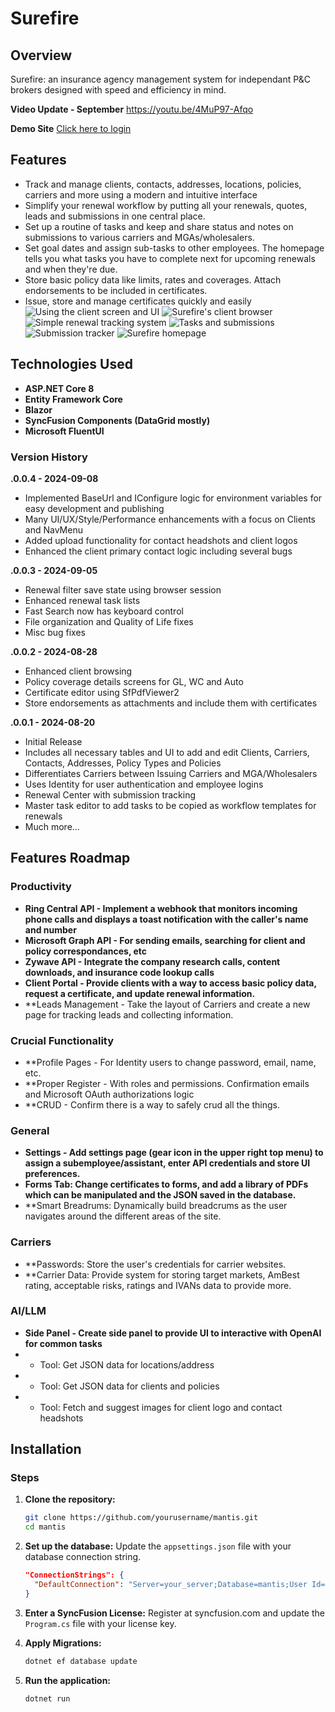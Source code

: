# Surefire

## Overview
Surefire: an insurance agency management system for independant P&C brokers designed with speed and efficiency in mind.

**Video Update - September**
https://youtu.be/4MuP97-Afqo

**Demo Site**
[Click here to login](https://flashvenomdesign-001-site6.atempurl.com/)

## Features
- Track and manage clients, contacts, addresses, locations, policies, carriers and more using a modern and intuitive interface
- Simplify your renewal workflow by putting all your renewals, quotes, leads and submissions in one central place.
- Set up a routine of tasks and keep and share status and notes on submissions to various carriers and MGAs/wholesalers.
- Set goal dates and assign sub-tasks to other employees. The homepage tells you what tasks you have to complete next for upcoming renewals and when they're due.
- Store basic policy data like limits, rates and coverages. Attach endorsements to be included in certificates.
- Issue, store and manage certificates quickly and easily
![Using the client screen and UI](https://flashvenom.com/surefire/surefire2.png)
![Surefire's client browser](https://flashvenom.com/surefire/surefire10.png)
![Simple renewal tracking system](https://flashvenom.com/surefire/surefire4.png)
![Tasks and submissions](https://flashvenom.com/surefire/surefire5.png)
![Submission tracker](https://flashvenom.com/surefire/surefire11.png)
![Surefire homepage](https://flashvenom.com/surefire/surefire6.png)
 
## Technologies Used
- **ASP.NET Core 8**
- **Entity Framework Core**
- **Blazor**
- **SyncFusion Components (DataGrid mostly)**
- **Microsoft FluentUI**

### Version History
**.0.0.4 - 2024-09-08**
- Implemented BaseUrl and IConfigure logic for environment variables for easy development and publishing
- Many UI/UX/Style/Performance enhancements with a focus on Clients and NavMenu
- Added upload functionality for contact headshots and client logos
- Enhanced the client primary contact logic including several bugs

**.0.0.3 - 2024-09-05**
- Renewal filter save state using browser session
- Enhanced renewal task lists
- Fast Search now has keyboard control
- File organization and Quality of Life fixes
- Misc bug fixes

**.0.0.2 - 2024-08-28**
- Enhanced client browsing
- Policy coverage details screens for GL, WC and Auto
- Certificate editor using SfPdfViewer2
- Store endorsements as attachments and include them with certificates

**.0.0.1 - 2024-08-20**
- Initial Release
- Includes all necessary tables and UI to add and edit Clients, Carriers, Contacts, Addresses, Policy Types and Policies
- Differentiates Carriers between Issuing Carriers and MGA/Wholesalers
- Uses Identity for user authentication and employee logins
- Renewal Center with submission tracking
- Master task editor to add tasks to be copied as workflow templates for renewals
- Much more...


## Features Roadmap
### Productivity
- **Ring Central API - Implement a webhook that monitors incoming phone calls and displays a toast notification with the caller's name and number**
- **Microsoft Graph API - For sending emails, searching for client and policy correspondances, etc**
- **Zywave API - Integrate the company research calls, content downloads, and insurance code lookup calls**
- **Client Portal - Provide clients with a way to access basic policy data, request a certificate, and update renewal information.**
- **Leads Management - Take the layout of Carriers and create a new page for tracking leads and collecting information.

### Crucial Functionality
- **Profile Pages - For Identity users to change password, email, name, etc.
- **Proper Register - With roles and permissions. Confirmation emails and Microsoft OAuth authorizations logic
- **CRUD - Confirm there is a way to safely crud all the things.

### General
- **Settings - Add settings page (gear icon in the upper right top menu) to assign a subemployee/assistant, enter API credentials and store UI preferences.**
- **Forms Tab: Change certificates to forms, and add a library of PDFs which can be manipulated and the JSON saved in the database.**
- **Smart Breadrums: Dynamically build breadcrums as the user navigates around the different areas of the site.


### Carriers
- **Passwords: Store the user's credentials for carrier websites.
- **Carrier Data: Provide system for storing target markets, AmBest rating, acceptable risks, ratings and IVANs data to provide more. 

### AI/LLM
- **Side Panel - Create side panel to provide UI to interactive with OpenAI for common tasks**
- - Tool: Get JSON data for locations/address
- - Tool: Get JSON data for clients and policies
- - Tool: Fetch and suggest images for client logo and contact headshots


## Installation
### Steps

1. **Clone the repository:**
    ```bash
    git clone https://github.com/yourusername/mantis.git
    cd mantis
    ```

2. **Set up the database:**
    Update the `appsettings.json` file with your database connection string.
    ```json
    "ConnectionStrings": {
      "DefaultConnection": "Server=your_server;Database=mantis;User Id=your_user;Password=your_password;"
    }
    ```

2. **Enter a SyncFusion License:**
    Register at syncfusion.com and update the `Program.cs` file with your license key.


3. **Apply Migrations:**
    ```bash
    dotnet ef database update
    ```

4. **Run the application:**
    ```bash
    dotnet run
    ```